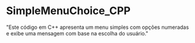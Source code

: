 # SimpleMenuChoice_CPP
"Este código em C++ apresenta um menu simples com opções numeradas e exibe uma mensagem com base na escolha do usuário."
